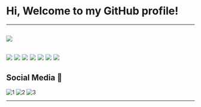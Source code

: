 # Hi, Welcome to my GitHub profile!
------------
![](https://media.giphy.com/media/lTRuG1F4VZ3LHMpXY2/giphy.gif)
------------
![](https://img.shields.io/badge/HTML5-E34F26?style=for-the-badge&logo=html5&logoColor=white)
![](https://img.shields.io/badge/CSS3-1572B6?style=for-the-badge&logo=css3&logoColor=white)
![](https://img.shields.io/badge/JavaScript-F7DF1E?style=for-the-badge&logo=javascript&logoColor=black)
![](https://img.shields.io/badge/Sass-CC6699?style=for-the-badge&logo=sass&logoColor=white)
![](https://img.shields.io/badge/PHP-777BB4?style=for-the-badge&logo=php&logoColor=white)
![](https://img.shields.io/badge/React-20232A?style=for-the-badge&logo=react&logoColor=61DAFB)
![](https://img.shields.io/badge/Unity-100000?style=for-the-badge&logo=unity&logoColor=white)
------------
## Social Media 📱
![1](https://img.shields.io/badge/Facebook-1877F2?style=for-the-badge&logo=facebook&logoColor=white)
![2](https://img.shields.io/badge/Instagram-E4405F?style=for-the-badge&logo=instagram&logoColor=white)
![3](https://img.shields.io/badge/LinkedIn-0077B5?style=for-the-badge&logo=linkedin&logoColor=white)


[1]: https://www.facebook.com/ianvemi/
[2]:https://www.instagram.com/ianvemi/
[3]: https://www.linkedin.com/in/ianvm/
------------
  	
    






